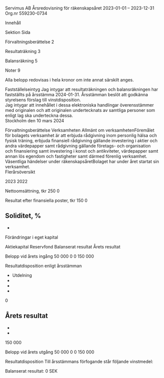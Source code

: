 Servimus AB
Årsredovisning för räkenskapsåret 2023-01-01 – 2023-12-31
Org.nr 559230-0734  

Innehåll



Sektion
Sida



Förvaltningsberättelse
2


Resultaträkning
3


Balansräkning
5


Noter
9


Alla belopp redovisas i hela kronor om inte annat särskilt anges.

Fastställelseintyg
Jag intygar att resultaträkningen och balansräkningen har fastställts på årsstämma 2024-01-31. Årsstämman beslöt att godkänna styrelsens förslag till vinstdisposition.  
Jag intygar att innehållet i dessa elektroniska handlingar överensstämmer med originalen och att originalen undertecknats av samtliga personer som enligt lag ska underteckna dessa.  
Stockholm den 10 mars 2024

Förvaltningsberättelse
Verksamheten
Allmänt om verksamhetenFöremålet för bolagets verksamhet är att erbjuda rådgivning inom personlig hälsa och fysisk träning, erbjuda finansiell rådgivning gällande investering i aktier och andra värdepapper samt rådgivning gällande företags- och organisation och finansiering samt investering i konst och antikviteter, värdepapper samt annan lös egendom och fastigheter samt därmed förenlig verksamhet.  
Väsentliga händelser under räkenskapsåretBolaget har under året startat sin verksamhet.  
Flerårsöversikt




2023
2022



Nettoomsättning, tkr
250
0


Resultat efter finansiella poster, tkr
150
0


Soliditet, %
-
-


Förändringar i eget kapital




Aktiekapital
Reservfond
Balanserat resultat
Årets resultat



Belopp vid årets ingång
50 000
0
0
150 000


Resultatdisposition enligt årsstämman






- Utdelning
-
-
-
0


Årets resultat
-
-
-
150 000


Belopp vid årets utgång
50 000
0
0
150 000


Resultatdisposition
Till årsstämmans förfogande står följande vinstmedel:  

Balanserat resultat: 0 SEK

